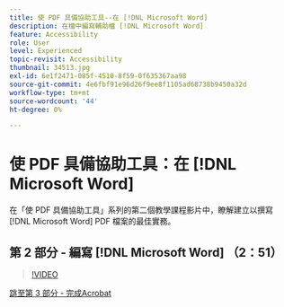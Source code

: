 ```yaml
---
title: 使 PDF 具備協助工具--在 [!DNL Microsoft Word]
description: 在檔中編寫輔助檔 [!DNL Microsoft Word]
feature: Accessibility
role: User
level: Experienced
topic-revisit: Accessibility
thumbnail: 34513.jpg
exl-id: 6e1f2471-085f-4510-8f59-0f635367aa98
source-git-commit: 4e6fbf91e96d26f9ee8f1105ad68738b9450a32d
workflow-type: tm+mt
source-wordcount: '44'
ht-degree: 0%

---
```


# 使 PDF 具備協助工具：在 [!DNL Microsoft Word]

在「使 PDF 具備協助工具」系列的第二個教學課程影片中，瞭解建立以撰寫 [!DNL Microsoft Word] PDF 檔案的最佳實務。

## 第 2 部分 - 編寫 [!DNL Microsoft Word] （2：51）

>[!VIDEO](https://video.tv.adobe.com/v/34513?quality=12&learn=on&hidetitle=true)

[跳至第 3 部分 - 完成Acrobat](finishing-in-acrobat.md)